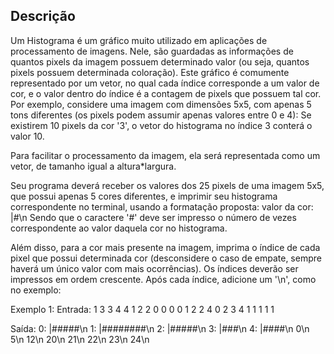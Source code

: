 ## Descrição
Um Histograma é um gráfico muito utilizado em aplicações de processamento de imagens. Nele, são guardadas as informações de quantos pixels da imagem possuem determinado valor (ou seja, quantos pixels possuem determinada coloração). Este gráfico é comumente representado por um vetor, no qual cada índice corresponde a um valor de cor, e o valor dentro do índice é a contagem de pixels que possuem tal cor. Por exemplo, considere uma imagem com dimensões 5x5, com apenas 5 tons diferentes (os pixels podem assumir apenas valores entre 0 e 4): Se existirem 10 pixels da cor '3', o vetor do histograma no índice 3 conterá o valor 10.

Para facilitar o processamento da imagem, ela será representada como um vetor, de tamanho igual a altura*largura.

Seu programa deverá receber os valores dos 25 pixels de uma imagem 5x5, que possui apenas 5 cores diferentes, e imprimir seu histograma correspondente no terminal, usando a formatação proposta: valor da cor: |#\n Sendo que o caractere '#' deve ser impresso o número de vezes correspondente ao valor daquela cor no histograma.

Além disso, para a cor mais presente na imagem, imprima o índice de cada pixel que possui determinada cor (desconsidere o caso de empate, sempre haverá um único valor com mais ocorrências). Os índices deverão ser impressos em ordem crescente. Após cada índice, adicione um '\n', como no exemplo:

Exemplo 1: Entrada: 1 3 3 4 4 1 2 2 0 0 0 0 1 2 2 4 0 2 3 4 1 1 1 1 1

Saída: 0: |#####\n 1: |########\n 2: |#####\n 3: |###\n 4: |####\n 0\n 5\n 12\n 20\n 21\n 22\n 23\n 24\n
